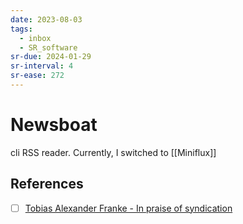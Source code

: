 ```yaml
---
date: 2023-08-03
tags:
  - inbox
  - SR_software
sr-due: 2024-01-29
sr-interval: 4
sr-ease: 272
---
```


# Newsboat

cli RSS reader. Currently, I switched to [[Miniflux]]

## References

- [ ] [Tobias Alexander Franke - In praise of syndication](https://www.tobias-franke.eu/log/2019/08/07/in-praise-of-syndication.html)
